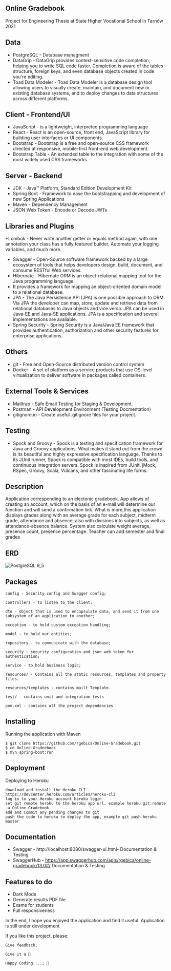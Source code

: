 ## Online Gradebook

 Project for Engineering Thesis at State Higher Vocational School in Tarnów 2021

## Data

* PostgreSQL - Database managment
* DataGrip - DataGrip provides context-sensitive code completion, helping you to write SQL code faster. Completion is aware of the tables structure, foreign keys,           and even database objects created in code you're editing.
* Toad Data Modeler - Toad Data Modeler is a database design tool allowing users to visually create, maintain, 
and document new or existing database systems, and to deploy changes to data structures across different platforms.

## Client - Frontend/UI

* JavaScript - is a lightweight, interpreted programming language
* React - React is an open-source, front end, JavaScript library for building user interfaces or UI components.
* Bootstrap - Bootstrap is a free and open-source CSS framework directed at responsive, mobile-first front-end web development.
* Bootstrap Table - An extended table to the integration with some of the most widely used CSS frameworks.

## Server - Backend

* JDK - Java™ Platform, Standard Edition Development Kit
* Spring Boot - Framework to ease the bootstrapping and development of new Spring Applications
* Maven - Dependency Management
* JSON Web Token - Encode or Decode JWTs

## Libraries and Plugins

*Lombok - Never write another getter or equals method again, with one annotation your class has a fully featured builder, Automate your logging variables, and much more.
* Swagger - Open-Source software framework backed by a large ecosystem of tools that helps developers design, build, document, and consume RESTful Web services.
* Hibernate - Hibernate ORM is an object-relational mapping tool for the Java programming language. 
* It provides a framework for mapping an object-oriented domain model to a relational database.
* JPA - The Java Persistence API (JPA) is one possible approach to ORM. Via JPA the developer can map, store, update and retrieve data from relational databases to       Java objects and vice versa. JPA can be used in Java-EE and Java-SE applications. JPA is a specification and several implementations are available.
* Spring Security - Spring Security is a Java/Java EE framework that provides authentication, authorization and other security features for enterprise applications.
    
## Others

   * git - Free and Open-Source distributed version control system
   * Docker - A set of platform as a service products that use OS-level virtualization to deliver software in packages called containers.

## External Tools & Services

   * Mailtrap - Safe Email Testing for Staging & Development.
   * Postman - API Development Environment (Testing Docmentation)
   * gitignore.io - Create useful .gitignore files for your project.
    
## Testing
    
   * Spock and Groovy - Spock is a testing and specification framework for Java and Groovy applications. What makes it stand out from the crowd is its beautiful and highly expressive specification language. Thanks to its JUnit runner, Spock is compatible with most IDEs, build tools, and continuous integration servers. Spock is inspired from JUnit, jMock, RSpec, Groovy, Scala, Vulcans, and other fascinating life forms.

## Description

Application corresponding to an electonic gradebook. App allows of creating an account, which on the basis of an e-mail will determine our function and will send a confirmation link. What is more,this application displays grades along with an average grade for each subject, midterm grade, attendance and absence; also with divisions into subjects, as well as attendance-absence balance. System also calculate weight average, presence count, presence percentage. Teacher can add semester and final grades 

## ERD

![PostgreSQL 9_5](https://user-images.githubusercontent.com/50657893/104745217-1f5a2880-574e-11eb-981b-6b36d2e8a106.jpeg)

## Packages

    config - Security config and Swagger config;

    controllers - to listen to the client;

    dto - object that is used to encapsulate data, and send it from one subsystem of an application to another;

    exception - to hold custom exception handling;

    model - to hold our entities;

    repository - to communicate with the database;

    security - security configuration and json web token for authentication;

    service - to hold business logic;

    resources/ - Contains all the static resources, templates and property files.

    resources/templates - contains mailt Template.

    test/ - contains unit and integration tests

    pom.xml - contains all the project dependencies
    
## Installing

Running the application with Maven

    $ git clone https://github.com/rgebica/Online-Gradebook.git
    $ cd Online-Gradeebook
    $ mvn spring-boot:run

## Deployment
Deploying to Heroku

    download and install the Heroku CLI - https://devcenter.heroku.com/articles/heroku-cli
    log in to your Heroku account heroku login
    set git remote heroku to the heroku app url, example heroku git:remote -a Online-Gradebook
    add and Commit any pending changes to git
    push the code to heroku to deploy the app, example git push heroku master
    
## Documentation

   * Swagger - http://localhost:8080/swagger-ui.html- Documentation & Testing
   * SwaggerHub - https://app.swaggerhub.com/apis/rgebica/online-gradebook/13.0#/ Documentation & Testing

## Features to do

   * Dark Mode
   * Generate results PDF file
   * Exams for students
   * Full responsiveness

In the end, I hope you enjoyed the application and find it useful. Application is still under development

If you like this project, please:

    Give feedback,
    
    Give it a 🌟

    Happy Coding ...; 🙂

    
